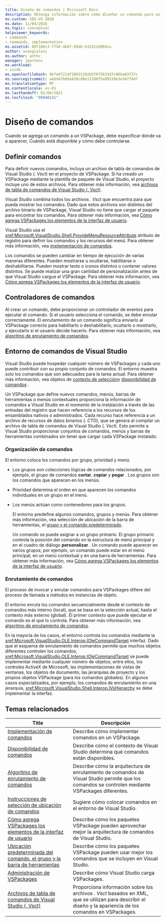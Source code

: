 ```yaml
---
title: Diseño de comandos | Microsoft Docs
description: Obtenga información sobre cómo diseñar un comando para un VSPackage en Visual Studio. Como, por ejemplo, cómo especificar dónde aparece, Cuándo está disponible y cómo debe controlarse.
ms.custom: SEO-VS-2020
ms.date: 11/04/2016
ms.topic: conceptual
helpviewer_keywords:
- commands
- commands, implementation
ms.assetid: 097108c3-f758-4b87-89d6-b32d12d9041a
author: acangialosi
ms.author: anthc
manager: jmartens
ms.workload:
- vssdk
ms.openlocfilehash: 9b7e0f214f50831392b5f0f5633d7c06ba03f37c
ms.sourcegitcommit: ae6d47b09a439cd0e13180f5e89510e3e347fd47
ms.translationtype: MT
ms.contentlocale: es-ES
ms.lasthandoff: 02/08/2021
ms.locfileid: "99940141"
---
```

# <a name="command-design"></a>Diseño de comandos
Cuando se agrega un comando a un VSPackage, debe especificar dónde va a aparecer, Cuándo está disponible y cómo debe controlarse.

## <a name="define-commands"></a>Definir comandos
 Para definir nuevos comandos, incluya un archivo de tabla de comandos de Visual Studio (*. Vsct*) en el proyecto de VSPackage. Si ha creado un VSPackage mediante la plantilla de paquete de Visual Studio, el proyecto incluye uno de estos archivos. Para obtener más información, vea [archivos de tabla de comandos de Visual Studio (. Vsct)](../../extensibility/internals/visual-studio-command-table-dot-vsct-files.md).

 Visual Studio combina todos los archivos *. Vsct* que encuentra para que pueda mostrar los comandos. Dado que estos archivos son distintos del archivo binario de VSPackage, Visual Studio no tiene que cargar el paquete para encontrar los comandos. Para obtener más información, vea [Cómo agrega VSPackages los elementos de la interfaz de usuario](../../extensibility/internals/how-vspackages-add-user-interface-elements.md).

 Visual Studio usa el <xref:Microsoft.VisualStudio.Shell.ProvideMenuResourceAttribute> atributo de registro para definir los comandos y los recursos del menú. Para obtener más información, vea [implementación de comandos](../../extensibility/internals/command-implementation.md).

 Los comandos se pueden cambiar en tiempo de ejecución de varias maneras diferentes. Pueden mostrarse u ocultarse, habilitarse o deshabilitarse. Pueden mostrar texto o iconos distintos o contener valores distintos. Se puede realizar una gran cantidad de personalización antes de que Visual Studio cargue el VSPackage. Para obtener más información, vea [Cómo agrega VSPackages los elementos de la interfaz de usuario](../../extensibility/internals/how-vspackages-add-user-interface-elements.md).

## <a name="command-handlers"></a>Controladores de comandos
 Al crear un comando, debe proporcionar un controlador de eventos para ejecutar el comando. Si el usuario selecciona el comando, se debe enrutar correctamente. El enrutamiento de un comando significa enviarlo al VSPackage correcto para habilitarlo o deshabilitarlo, ocultarlo o mostrarlo, y ejecutarlo si el usuario decide hacerlo. Para obtener más información, vea [algoritmo de enrutamiento de comandos](../../extensibility/internals/command-routing-algorithm.md).

## <a name="visual-studio-command-environment"></a>Entorno de comandos de Visual Studio
 Visual Studio puede hospedar cualquier número de VSPackages y cada uno puede contribuir con su propio conjunto de comandos. El entorno muestra solo los comandos que son adecuados para la tarea actual. Para obtener más información, vea objetos de [contexto de selección](../../extensibility/internals/selection-context-objects.md)y [disponibilidad de comandos](../../extensibility/internals/command-availability.md) .

 Un VSPackage que define nuevos comandos, menús, barras de herramientas o menús contextuales proporciona la información de comandos a Visual Studio en el momento de la instalación a través de las entradas del registro que hacen referencia a los recursos de los ensamblados nativos o administrados. Cada recurso hace referencia a un archivo de recursos de datos binarios (*. CTO*), que se genera al compilar un archivo de tabla de comandos de Visual Studio (*. Vsct*). Esto permite a Visual Studio proporcionar conjuntos de comandos, menús y barras de herramientas combinados sin tener que cargar cada VSPackage instalado.

### <a name="command-organization"></a>Organización de comandos
 El entorno coloca los comandos por grupo, prioridad y menú.

- Los grupos son colecciones lógicas de comandos relacionados, por ejemplo, el grupo de comandos **cortar**, **copiar** y **pegar** . Los grupos son los comandos que aparecen en los menús.

- Prioridad determina el orden en que aparecen los comandos individuales en un grupo en el menú.

- Los menús actúan como contenedores para los grupos.

  El entorno predefine algunos comandos, grupos y menús. Para obtener más información, vea selección de ubicación de la barra de herramientas, el [grupo y el comando predeterminado](../../extensibility/internals/default-command-group-and-toolbar-placement.md).

  Un comando se puede asignar a un grupo primario. El grupo primario controla la posición del comando en la estructura de menú principal y en el cuadro de diálogo **personalizar** . Un comando puede aparecer en varios grupos; por ejemplo, un comando puede estar en el menú principal, en un menú contextual y en una barra de herramientas. Para obtener más información, vea [Cómo agrega VSPackages los elementos de la interfaz de usuario](../../extensibility/internals/how-vspackages-add-user-interface-elements.md).

### <a name="command-routing"></a>Enrutamiento de comandos
 El proceso de invocar y enrutar comandos para VSPackages difiere del proceso de llamada a métodos en instancias de objeto.

 El entorno enruta los comandos secuencialmente desde el contexto de comandos más interno (local), que se basa en la selección actual, hasta el contexto más externo (global). El primer contexto que puede ejecutar el comando es el que lo controla. Para obtener más información, vea [algoritmo de enrutamiento de comandos](../../extensibility/internals/command-routing-algorithm.md).

 En la mayoría de los casos, el entorno controla los comandos mediante la <xref:Microsoft.VisualStudio.OLE.Interop.IOleCommandTarget> interfaz. Dado que el esquema de enrutamiento de comandos permite que muchos objetos diferentes controlen los comandos, <xref:Microsoft.VisualStudio.OLE.Interop.IOleCommandTarget> se puede implementar mediante cualquier número de objetos; entre ellos, los controles ActiveX de Microsoft, las implementaciones de vistas de ventanas, los objetos de documento, las jerarquías de proyecto y los propios objetos VSPackage (para los comandos globales). En algunos casos especializados, por ejemplo, los comandos de enrutamiento en una jerarquía, <xref:Microsoft.VisualStudio.Shell.Interop.IVsHierarchy> se debe implementar la interfaz.

## <a name="related-topics"></a>Temas relacionados

|Title|Descripción|
|-----------|-----------------|
|[Implementación de comandos](../../extensibility/internals/command-implementation.md)|Describe cómo implementar comandos en un VSPackage.|
|[Disponibilidad de comandos](../../extensibility/internals/command-availability.md)|Describe cómo el contexto de Visual Studio determina qué comandos están disponibles.|
|[Algoritmo de enrutamiento de comandos](../../extensibility/internals/command-routing-algorithm.md)|Describe cómo la arquitectura de enrutamiento de comandos de Visual Studio permite que los comandos se controlen mediante VSPackages diferentes.|
|[Instrucciones de selección de ubicación de comandos](../../extensibility/internals/command-placement-guidelines.md)|Sugiere cómo colocar comandos en el entorno de Visual Studio.|
|[Cómo agrega VSPackages los elementos de la interfaz de usuario](../../extensibility/internals/how-vspackages-add-user-interface-elements.md)|Describe cómo los paquetes VSPackage pueden aprovechar mejor la arquitectura de comandos de Visual Studio.|
|[Ubicación predeterminada del comando, el grupo y la barra de herramientas](../../extensibility/internals/default-command-group-and-toolbar-placement.md)|Describe cómo los paquetes VSPackage pueden usar mejor los comandos que se incluyen en Visual Studio.|
|[Administración de VSPackages](../../extensibility/managing-vspackages.md)|Describe cómo Visual Studio carga VSPackages.|
|[Archivos de tabla de comandos de Visual Studio (. Vsct)](../../extensibility/internals/visual-studio-command-table-dot-vsct-files.md)|Proporciona información sobre los archivos *. Vsct* basados en XML, que se utilizan para describir el diseño y la apariencia de los comandos en VSPackages.|
